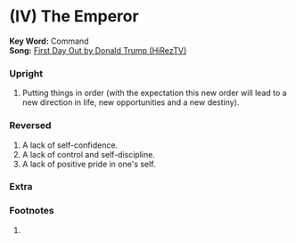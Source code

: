 # (IV) The Emperor 

**Key Word:** Command  
**Song:** [First Day Out by Donald Trump (HiRezTV)](https://www.youtube.com/watch?v=rMM2042bLzQ)



### Upright

1) Putting things in order (with the expectation this new order will lead to a new direction in life, new opportunities and a new destiny).



### Reversed

1) A lack of self-confidence.
2) A lack of control and self-discipline.
3) A lack of positive pride in one's self.



### Extra





### Footnotes

1. 


